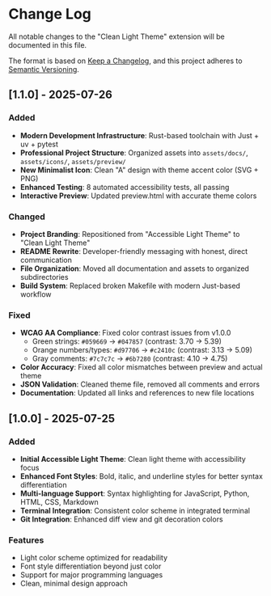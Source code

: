 # Change Log

All notable changes to the "Clean Light Theme" extension will be documented in this file.

The format is based on [Keep a Changelog](https://keepachangelog.com/en/1.0.0/),
and this project adheres to [Semantic Versioning](https://semver.org/spec/v2.0.0.html).

## [1.1.0] - 2025-07-26

### Added
- **Modern Development Infrastructure**: Rust-based toolchain with Just + uv + pytest
- **Professional Project Structure**: Organized assets into `assets/docs/`, `assets/icons/`, `assets/preview/`
- **New Minimalist Icon**: Clean "A" design with theme accent color (SVG + PNG)
- **Enhanced Testing**: 8 automated accessibility tests, all passing
- **Interactive Preview**: Updated preview.html with accurate theme colors

### Changed
- **Project Branding**: Repositioned from "Accessible Light Theme" to "Clean Light Theme"
- **README Rewrite**: Developer-friendly messaging with honest, direct communication
- **File Organization**: Moved all documentation and assets to organized subdirectories
- **Build System**: Replaced broken Makefile with modern Just-based workflow

### Fixed
- **WCAG AA Compliance**: Fixed color contrast issues from v1.0.0
  - Green strings: `#059669` → `#047857` (contrast: 3.70 → 5.39)
  - Orange numbers/types: `#d97706` → `#c2410c` (contrast: 3.13 → 5.09)
  - Gray comments: `#7c7c7c` → `#6b7280` (contrast: 4.10 → 4.75)
- **Color Accuracy**: Fixed all color mismatches between preview and actual theme
- **JSON Validation**: Cleaned theme file, removed all comments and errors
- **Documentation**: Updated all links and references to new file locations

## [1.0.0] - 2025-07-25

### Added
- **Initial Accessible Light Theme**: Clean light theme with accessibility focus
- **Enhanced Font Styles**: Bold, italic, and underline styles for better syntax differentiation
- **Multi-language Support**: Syntax highlighting for JavaScript, Python, HTML, CSS, Markdown
- **Terminal Integration**: Consistent color scheme in integrated terminal
- **Git Integration**: Enhanced diff view and git decoration colors

### Features
- Light color scheme optimized for readability
- Font style differentiation beyond just color
- Support for major programming languages
- Clean, minimal design approach


